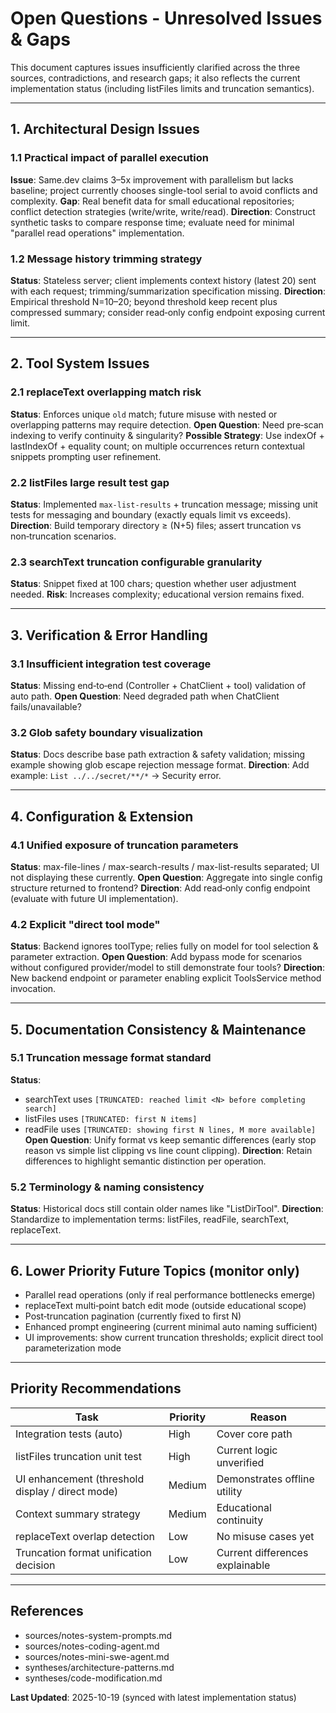 # Open Questions - Unresolved Issues & Gaps

This document captures issues insufficiently clarified across the three sources, contradictions, and research gaps; it also reflects the current implementation status (including listFiles limits and truncation semantics).

---
## 1. Architectural Design Issues

### 1.1 Practical impact of parallel execution
**Issue**: Same.dev claims 3–5x improvement with parallelism but lacks baseline; project currently chooses single-tool serial to avoid conflicts and complexity.
**Gap**: Real benefit data for small educational repositories; conflict detection strategies (write/write, write/read).
**Direction**: Construct synthetic tasks to compare response time; evaluate need for minimal "parallel read operations" implementation.

### 1.2 Message history trimming strategy
**Status**: Stateless server; client implements context history (latest 20) sent with each request; trimming/summarization specification missing.
**Direction**: Empirical threshold N=10–20; beyond threshold keep recent plus compressed summary; consider read‑only config endpoint exposing current limit.

---
## 2. Tool System Issues

### 2.1 replaceText overlapping match risk
**Status**: Enforces unique `old` match; future misuse with nested or overlapping patterns may require detection.
**Open Question**: Need pre‑scan indexing to verify continuity & singularity?
**Possible Strategy**: Use indexOf + lastIndexOf + equality count; on multiple occurrences return contextual snippets prompting user refinement.

### 2.2 listFiles large result test gap
**Status**: Implemented `max-list-results` + truncation message; missing unit tests for messaging and boundary (exactly equals limit vs exceeds).
**Direction**: Build temporary directory ≥ (N+5) files; assert truncation vs non‑truncation scenarios.

### 2.3 searchText truncation configurable granularity
**Status**: Snippet fixed at 100 chars; question whether user adjustment needed.
**Risk**: Increases complexity; educational version remains fixed.

---
## 3. Verification & Error Handling

### 3.1 Insufficient integration test coverage
**Status**: Missing end‑to‑end (Controller + ChatClient + tool) validation of auto path.
**Open Question**: Need degraded path when ChatClient fails/unavailable?

### 3.2 Glob safety boundary visualization
**Status**: Docs describe base path extraction & safety validation; missing example showing glob escape rejection message format.
**Direction**: Add example: `List ../../secret/**/*` → Security error.

---
## 4. Configuration & Extension

### 4.1 Unified exposure of truncation parameters
**Status**: max-file-lines / max-search-results / max-list-results separated; UI not displaying these currently.
**Open Question**: Aggregate into single config structure returned to frontend?
**Direction**: Add read‑only config endpoint (evaluate with future UI implementation).

### 4.2 Explicit "direct tool mode"
**Status**: Backend ignores toolType; relies fully on model for tool selection & parameter extraction.
**Open Question**: Add bypass mode for scenarios without configured provider/model to still demonstrate four tools?
**Direction**: New backend endpoint or parameter enabling explicit ToolsService method invocation.

---
## 5. Documentation Consistency & Maintenance

### 5.1 Truncation message format standard
**Status**:
- searchText uses `[TRUNCATED: reached limit <N> before completing search]`
- listFiles uses `[TRUNCATED: first N items]`
- readFile uses `[TRUNCATED: showing first N lines, M more available]`
**Open Question**: Unify format vs keep semantic differences (early stop reason vs simple list clipping vs line count clipping).
**Direction**: Retain differences to highlight semantic distinction per operation.

### 5.2 Terminology & naming consistency
**Status**: Historical docs still contain older names like "ListDirTool".
**Direction**: Standardize to implementation terms: listFiles, readFile, searchText, replaceText.

---
## 6. Lower Priority Future Topics (monitor only)
- Parallel read operations (only if real performance bottlenecks emerge)
- replaceText multi‑point batch edit mode (outside educational scope)
- Post‑truncation pagination (currently fixed to first N)
- Enhanced prompt engineering (current minimal auto naming sufficient)
- UI improvements: show current truncation thresholds; explicit direct tool parameterization mode

---
## Priority Recommendations
| Task | Priority | Reason |
|------|----------|--------|
| Integration tests (auto) | High | Cover core path |
| listFiles truncation unit test | High | Current logic unverified |
| UI enhancement (threshold display / direct mode) | Medium | Demonstrates offline utility |
| Context summary strategy | Medium | Educational continuity |
| replaceText overlap detection | Low | No misuse cases yet |
| Truncation format unification decision | Low | Current differences explainable |

---
## References
- sources/notes-system-prompts.md
- sources/notes-coding-agent.md
- sources/notes-mini-swe-agent.md
- syntheses/architecture-patterns.md
- syntheses/code-modification.md

**Last Updated**: 2025-10-19 (synced with latest implementation status)
